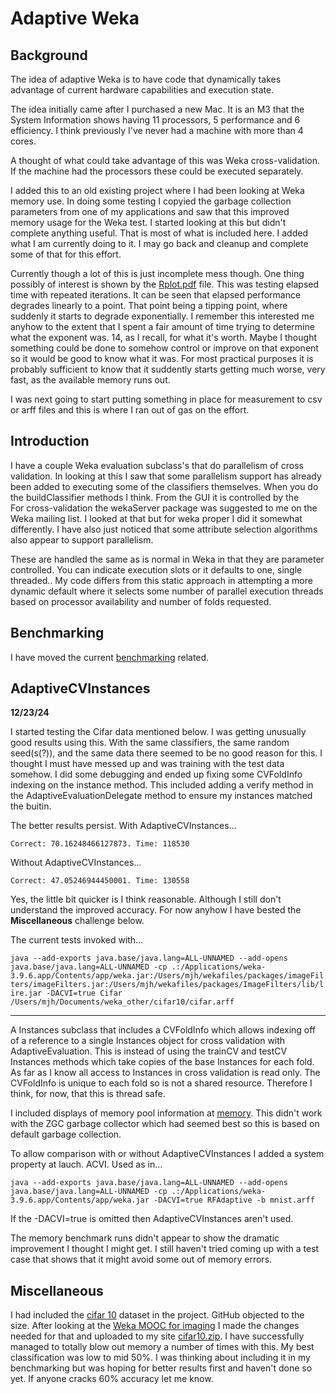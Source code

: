 # Adaptive Weka

## Background

The idea of adaptive Weka is to have code that dynamically takes advantage of current hardware capabilities and execution state. 

The idea initially came after I purchased a new Mac. It is an M3 that the System Information shows having 11 processors, 5 performance and 6 efficiency. I think previously I've never had a machine with more than 4 cores. 

A thought of what could take advantage of this was Weka cross-validation. If the machine had the 
processors these could be executed separately. 

I added this to an old existing project where I had been looking at Weka memory use. In doing some testing I copyied the garbage collection parameters from one of my applications and saw that this improved memory usage for the Weka test. I started looking at this but didn't complete anything useful. That is most of what is included here. I added what I am currently doing to it.
I may go back and cleanup and complete some of that for this effort.

Currently though a lot of this is just incomplete mess though. One thing possibly of interest is shown by the [Rplot.pdf](Rplot.pdf) file. This was testing elapsed time with repeated iterations. It can be seen that elapsed performance degrades linearly to a point. That point being a tipping point, where suddenly it starts to degrade exponentially. I remember this interested me anyhow to the extent that I spent a fair amount of time trying to determine what the exponent was. 14, as I recall, for what it's worth. Maybe I thought something could be done to somehow control or improve on that exponent so it would be good to know what it was. For most practical purposes it is probably sufficient to know that it suddently starts getting much worse, very fast, as the available memory runs out. 

I was next going to start putting something in place for measurement to csv or arff files and this is where I ran out of gas on the effort.

## Introduction

I have a couple Weka evaluation subclass's that do parallelism of cross validation. In looking at this I saw that some parallelism support has already been added to executing some of the classifiers themselves. 
When you do the buildClassifier methods I think. From the GUI it is controlled by the  
For cross-validation the wekaServer package was suggested to me on the Weka mailing list. I looked at that but for weka proper I did it somewhat differently. I have also just noticed that some attribute selection algorithms also appear to support parallelism. 

These are handled the same as is normal in Weka in that they are parameter controlled. You can indicate execution slots or it defaults to one, single threaded.. My code differs from this static approach in attempting a more dynamic default where it selects some number of parallel execution threads based on processor availability and number of folds requested. 

## Benchmarking

I have moved the current [benchmarking](benchmark/benchmark.md) related.

## AdaptiveCVInstances

**12/23/24**

I started testing the Cifar data mentioned below. I was getting unusually good results using this. With the same classifiers, the same random seed(s(?)), and the same data there seemed to be no good reason for this. I thought I must have messed up and was training with the test data somehow. I did some debugging and ended up fixing some CVFoldInfo indexing on the instance method. This included adding a verify method in the AdaptiveEvaluationDelegate method to ensure my instances matched the buitin. 

The better results persist. With AdaptiveCVInstances...

```Correct: 70.16248466127873. Time: 118530```

Without AdaptiveCVInstances...

```Correct: 47.05246944450001. Time: 130558```

Yes, the little bit quicker is I think reasonable. Although I still don't understand the improved accuracy. For now anyhow I have bested the **Miscellaneous** challenge below.

The current tests invoked with...

```java --add-exports java.base/java.lang=ALL-UNNAMED --add-opens java.base/java.lang=ALL-UNNAMED -cp .:/Applications/weka-3.9.6.app/Contents/app/weka.jar:/Users/mjh/wekafiles/packages/imageFilters/imageFilters.jar:/Users/mjh/wekafiles/packages/ImageFilters/lib/lire.jar -DACVI=true Cifar /Users/mjh/Documents/weka_other/cifar10/cifar.arff```

___

A Instances subclass that includes a CVFoldInfo which allows indexing off of a reference to a single Instances object for cross validation with AdaptiveEvaluation. This is instead of using the trainCV and testCV Instances methods which take copies of the base Instances for each fold. As far as I know all access to Instances in cross validation is read only. The CVFoldInfo is
unique to each fold so is not a shared resource. Therefore I think, for now, that this is thread safe. 

I included displays of memory pool information at [memory](benchmark/memory). This didn't work with the ZGC garbage collector which had seemed best so this is based on default garbage collection.

To allow comparison with or without AdaptiveCVInstances I added a system property at lauch. ACVI. Used as in...  

`java --add-exports java.base/java.lang=ALL-UNNAMED --add-opens java.base/java.lang=ALL-UNNAMED -cp .:/Applications/weka-3.9.6.app/Contents/app/weka.jar -DACVI=true RFAdaptive -b mnist.arff`

If the -DACVI=true is omitted then AdaptiveCVInstances aren't used. 

The memory benchmark runs didn't appear to show the dramatic improvement I thought I might get. I still haven't tried coming up with a test case that shows that it might avoid some out of memory errors. 

## Miscellaneous

I had included the [cifar 10](https://en.wikipedia.org/wiki/CIFAR-10) dataset in the project. GitHub objected to the size. After looking at the [Weka MOOC for imaging](https://www.youtube.com/watch?app=desktop&v=XBSJOkuAtCw&t=185s) I made the changes needed for that and uploaded to my site [cifar10.zip](http://mikehall.pairserver.com/cifar10.zip). I have successfully managed to totally blow out memory a number of times with this. My best classification was low to mid 50%. I was thinking about including it in my benchmarking but was hoping for better results first and haven't done so yet. If anyone cracks 60% accuracy let me know.

